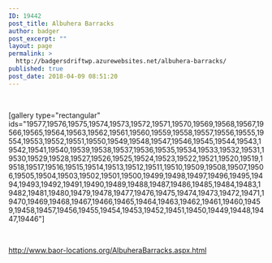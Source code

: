 ```yaml
---
ID: 19442
post_title: Albuhera Barracks
author: badger
post_excerpt: ""
layout: page
permalink: >
  http://badgersdriftwp.azurewebsites.net/albuhera-barracks/
published: true
post_date: 2018-04-09 08:51:20
---
```

&nbsp;

[gallery type="rectangular" ids="19577,19576,19575,19574,19573,19572,19571,19570,19569,19568,19567,19566,19565,19564,19563,19562,19561,19560,19559,19558,19557,19556,19555,19554,19553,19552,19551,19550,19549,19548,19547,19546,19545,19544,19543,19542,19541,19540,19539,19538,19537,19536,19535,19534,19533,19532,19531,19530,19529,19528,19527,19526,19525,19524,19523,19522,19521,19520,19519,19518,19517,19516,19515,19514,19513,19512,19511,19510,19509,19508,19507,19506,19505,19504,19503,19502,19501,19500,19499,19498,19497,19496,19495,19494,19493,19492,19491,19490,19489,19488,19487,19486,19485,19484,19483,19482,19481,19480,19479,19478,19477,19476,19475,19474,19473,19472,19471,19470,19469,19468,19467,19466,19465,19464,19463,19462,19461,19460,19459,19458,19457,19456,19455,19454,19453,19452,19451,19450,19449,19448,19447,19446"]

&nbsp;

<a href="http://www.baor-locations.org/AlbuheraBarracks.aspx.html">http://www.baor-locations.org/AlbuheraBarracks.aspx.html</a>